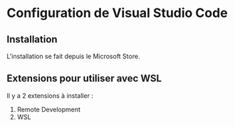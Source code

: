 # Configuration de Visual Studio Code
## Installation
L'installation se fait depuis le Microsoft Store.

## Extensions pour utiliser avec WSL

Il y a 2 extensions à installer :
1. Remote Development
2. WSL
